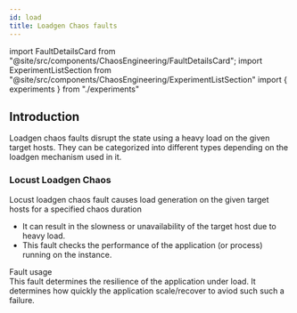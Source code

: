 ```yaml
---
id: load
title: Loadgen Chaos faults
---
```


<!-- Import statement for Custom Components -->

import FaultDetailsCard from "@site/src/components/ChaosEngineering/FaultDetailsCard";
import ExperimentListSection from "@site/src/components/ChaosEngineering/ExperimentListSection"
import { experiments } from "./experiments"

<!-- Heading Description -->

## Introduction

Loadgen chaos faults disrupt the state using a heavy load on the given target hosts. They can be categorized into different types depending on the loadgen mechanism used in it.

<ExperimentListSection experiments={experiments} />

<FaultDetailsCard category="load">

### Locust Loadgen Chaos

Locust loadgen chaos fault causes load generation on the given target hosts for a specified chaos duration
- It can result in the slowness or unavailability of the target host due to heavy load.
- This fault checks the performance of the application (or process) running on the instance.

<accordion color="green">
    <summary>Fault usage</summary>
This fault determines the resilience of the application under load. It determines how quickly the application scale/recover to aviod such such a failure. 
</accordion>

</FaultDetailsCard>
